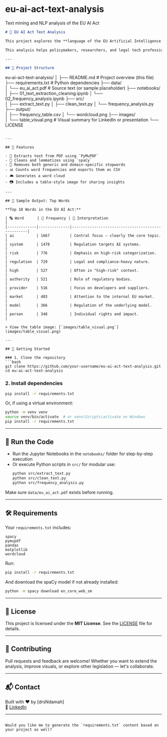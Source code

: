 # eu-ai-act-text-analysis
Text mining and NLP analysis of the EU AI Act


```markdown
# 🧠 EU AI Act Text Analysis

This project explores the **language of the EU Artificial Intelligence Act** using Natural Language Processing (NLP). By processing the official text, we extract the most frequent and meaningful terms to highlight the Act’s regulatory priorities — such as risk, compliance, and transparency.

This analysis helps policymakers, researchers, and legal tech professionals better understand how the legislation is framed and what themes are emphasized.

---

## 📁 Project Structure

```
eu-ai-act-text-analysis/
│
├── README.md             # Project overview (this file)
├── requirements.txt      # Python dependencies
├── data/                 
│   └── eu_ai_act.pdf     # Source text (or sample placeholder)
├── notebooks/            
│   ├── 01_text_extraction_cleaning.ipynb
│   └── 02_frequency_analysis.ipynb
├── src/                  
│   ├── extract_text.py
│   ├── clean_text.py
│   └── frequency_analysis.py
├── output/               
│   ├── frequency_table.csv
│   └── wordcloud.png
├── images/               
│   └── table_visual.png  # Visual summary for LinkedIn or presentation
└── LICENSE
```

---

## 🔧 Features

- 📄 Extracts text from PDF using `PyMuPDF`
- 🧹 Cleans and lemmatizes using `spaCy`
- 🛑 Removes both generic and domain-specific stopwords
- 📊 Counts word frequencies and exports them as CSV
- 🌥️ Generates a word cloud
- 📷 Includes a table-style image for sharing insights

---

## 📝 Sample Output: Top Words

**Top 10 Words in the EU AI Act:**

| 🔠 Word      | 🔢 Frequency | 💬 Interpretation                                |
|-------------|--------------|--------------------------------------------------|
| ai          | 1667         | Central focus — clearly the core topic.         |
| system      | 1478         | Regulation targets AI systems.                  |
| risk        | 776          | Emphasis on high-risk categorization.           |
| regulation  | 729          | Legal and compliance-heavy nature.              |
| high        | 527          | Often in "high-risk" context.                   |
| authority   | 521          | Role of regulatory bodies.                      |
| provider    | 516          | Focus on developers and suppliers.              |
| market      | 403          | Attention to the internal EU market.            |
| model       | 366          | Regulation of the underlying model.             |
| person      | 348          | Individual rights and impact.                   |

> View the table image: [`images/table_visual.png`](images/table_visual.png)

---

## 🚀 Getting Started

### 1. Clone the repository
```bash
git clone https://github.com/your-username/eu-ai-act-text-analysis.git
cd eu-ai-act-text-analysis
```

### 2. Install dependencies
```bash
pip install -r requirements.txt
```

Or, if using a virtual environment:
```bash
python -m venv venv
source venv/bin/activate  # or venv\Scripts\activate on Windows
pip install -r requirements.txt
```

---

## 🧪 Run the Code

- Run the Jupyter Notebooks in the `notebooks/` folder for step-by-step execution
- Or execute Python scripts in `src/` for modular use:
  ```bash
  python src/extract_text.py
  python src/clean_text.py
  python src/frequency_analysis.py
  ```

Make sure `data/eu_ai_act.pdf` exists before running.

---

## 🛠 Requirements

Your `requirements.txt` includes:

```
spacy
pymupdf
pandas
matplotlib
wordcloud
```

Run:
```bash
pip install -r requirements.txt
```

And download the spaCy model if not already installed:

```bash
python -m spacy download en_core_web_sm
```

---

## 📄 License

This project is licensed under the **MIT License**. See the [LICENSE](LICENSE) file for details.

---

## 🤝 Contributing

Pull requests and feedback are welcome! Whether you want to extend the analysis, improve visuals, or explore other legislation — let's collaborate.

---

## 📬 Contact

Built with ❤️ by [drsNdamah]  
🔗 [LinkedIn]([https://www.linkedin.com/](https://www.linkedin.com/in/kweku-ndamah-arthur-34b9811aa/))

---

```

Would you like me to generate the `requirements.txt` content based on your project as well?
